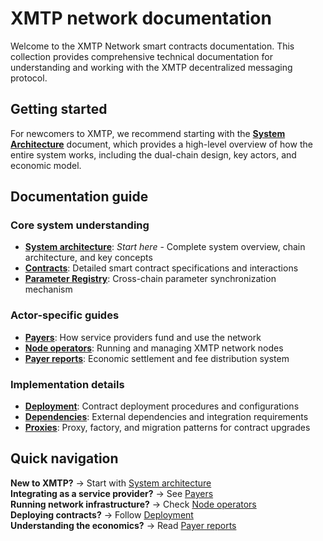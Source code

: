# XMTP network documentation

Welcome to the XMTP Network smart contracts documentation. This collection provides comprehensive technical documentation for understanding and working with the XMTP decentralized messaging protocol.

## Getting started

For newcomers to XMTP, we recommend starting with the **[System Architecture](./architecture.md)** document, which provides a high-level overview of how the entire system works, including the dual-chain design, key actors, and economic model.

## Documentation guide

### Core system understanding

- **[System architecture](./architecture.md)**: _Start here_ - Complete system overview, chain architecture, and key concepts
- **[Contracts](./contracts.md)**: Detailed smart contract specifications and interactions
- **[Parameter Registry](./parameter-registry.md)**: Cross-chain parameter synchronization mechanism

### Actor-specific guides

- **[Payers](./payers.md)**: How service providers fund and use the network
- **[Node operators](./node-operators.md)**: Running and managing XMTP network nodes
- **[Payer reports](./payer-reports.md)**: Economic settlement and fee distribution system

### Implementation details

- **[Deployment](./deployment.md)**: Contract deployment procedures and configurations
- **[Dependencies](./dependencies.md)**: External dependencies and integration requirements
- **[Proxies](./proxies.md)**: Proxy, factory, and migration patterns for contract upgrades

## Quick navigation

**New to XMTP?** → Start with [System architecture](./architecture.md)  
**Integrating as a service provider?** → See [Payers](./payers.md)  
**Running network infrastructure?** → Check [Node operators](./node-operators.md)  
**Deploying contracts?** → Follow [Deployment](./deployment.md)  
**Understanding the economics?** → Read [Payer reports](./payer-reports.md)
